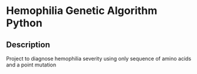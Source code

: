 # Hemophilia Genetic Algorithm Python

## Description

Project to diagnose hemophilia severity using only sequence of amino acids and a point mutation
